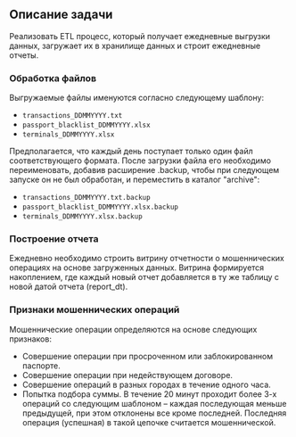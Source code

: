## Описание задачи
Реализовать ETL процесс, который получает ежедневные выгрузки данных, загружает их в хранилище данных и строит ежедневные отчеты.

### Обработка файлов
Выгружаемые файлы именуются согласно следующему шаблону:
- `transactions_DDMMYYYY.txt`
- `passport_blacklist_DDMMYYYY.xlsx`
- `terminals_DDMMYYYY.xlsx`

Предполагается, что каждый день поступает только один файл соответствующего формата. После загрузки файла его необходимо переименовать, добавив расширение .backup, чтобы при следующем запуске он не был обработан, и переместить в каталог "archive":
- `transactions_DDMMYYYY.txt.backup`
- `passport_blacklist_DDMMYYYY.xlsx.backup`
- `terminals_DDMMYYYY.xlsx.backup`

### Построение отчета
Ежедневно необходимо строить витрину отчетности о мошеннических операциях на основе загруженных данных. Витрина формируется накоплением, где каждый новый отчет добавляется в ту же таблицу с новой датой отчета (report_dt).

### Признаки мошеннических операций
Мошеннические операции определяются на основе следующих признаков:
- Совершение операции при просроченном или заблокированном паспорте.
- Совершение операции при недействующем договоре.
- Совершение операций в разных городах в течение одного часа.
- Попытка подбора суммы. В течение 20 минут проходит более 3-х операций со следующим шаблоном – каждая последующая меньше предыдущей, при этом отклонены все кроме последней. Последняя операция (успешная) в такой цепочке считается мошеннической.
